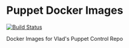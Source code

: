 # Puppet Docker Images
[![Build Status](https://travis-ci.org/vghn/puppet-docker.svg?branch=master)](https://travis-ci.org/vghn/puppet_docker)

Docker Images for Vlad's Puppet Control Repo
